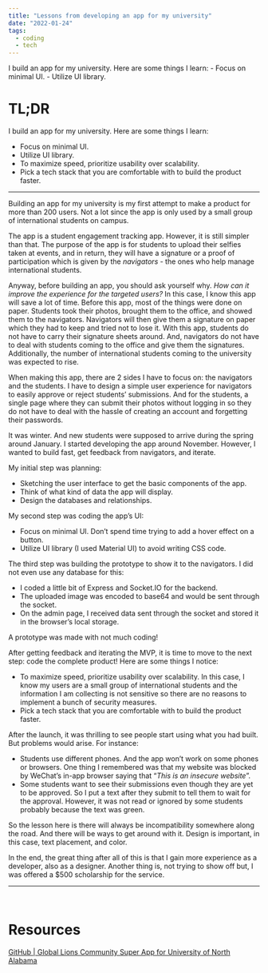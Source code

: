 ```yaml
---
title: "Lessons from developing an app for my university"
date: "2022-01-24"
tags:
  - coding
  - tech
---
```


I build an app for my university. Here are some things I learn: - Focus on minimal UI. - Utilize UI library.

<!-- excerpt -->

# **TL;DR**

I build an app for my university. Here are some things I learn:

- Focus on minimal UI.
- Utilize UI library.
- To maximize speed, prioritize usability over scalability.
- Pick a tech stack that you are comfortable with to build the product faster.

---

Building an app for my university is my first attempt to make a product for more than 200 users. Not a lot since the app is only used by a small group of international students on campus.

The app is a student engagement tracking app. However, it is still simpler than that. The purpose of the app is for students to upload their selfies taken at events, and in return, they will have a signature or a proof of participation which is given by the _navigators_ - the ones who help manage international students.

Anyway, before building an app, you should ask yourself why. _How can it improve the experience for the targeted users?_ In this case, I know this app will save a lot of time. Before this app, most of the things were done on paper. Students took their photos, brought them to the office, and showed them to the navigators. Navigators will then give them a signature on paper which they had to keep and tried not to lose it. With this app, students do not have to carry their signature sheets around. And, navigators do not have to deal with students coming to the office and give them the signatures. Additionally, the number of international students coming to the university was expected to rise.

When making this app, there are 2 sides I have to focus on: the navigators and the students. I have to design a simple user experience for navigators to easily approve or reject students’ submissions. And for the students, a single page where they can submit their photos without logging in so they do not have to deal with the hassle of creating an account and forgetting their passwords.

It was winter. And new students were supposed to arrive during the spring around January. I started developing the app around November. However, I wanted to build fast, get feedback from navigators, and iterate.

My initial step was planning:

- Sketching the user interface to get the basic components of the app.
- Think of what kind of data the app will display.
- Design the databases and relationships.

My second step was coding the app’s UI:

- Focus on minimal UI. Don’t spend time trying to add a hover effect on a button.
- Utilize UI library (I used Material UI) to avoid writing CSS code.

The third step was building the prototype to show it to the navigators. I did not even use any database for this:

- I coded a little bit of Express and Socket.IO for the backend.
- The uploaded image was encoded to base64 and would be sent through the socket.
- On the admin page, I received data sent through the socket and stored it in the browser’s local storage.

A prototype was made with not much coding!

After getting feedback and iterating the MVP, it is time to move to the next step: code the complete product! Here are some things I notice:

- To maximize speed, prioritize usability over scalability. In this case, I know my users are a small group of international students and the information I am collecting is not sensitive so there are no reasons to implement a bunch of security measures.
- Pick a tech stack that you are comfortable with to build the product faster.

After the launch, it was thrilling to see people start using what you had built. But problems would arise. For instance:

- Students use different phones. And the app won’t work on some phones or browsers. One thing I remembered was that my website was blocked by WeChat’s in-app browser saying that “_This is an insecure website_”.
- Some students want to see their submissions even though they are yet to be approved. So I put a text after they submit to tell them to wait for the approval. However, it was not read or ignored by some students probably because the text was green.

So the lesson here is there will always be incompatibility somewhere along the road. And there will be ways to get around with it. Design is important, in this case, text placement, and color.

In the end, the great thing after all of this is that I gain more experience as a developer, also as a designer. Another thing is, not trying to show off but, I was offered a $500 scholarship for the service.

<hr/>
<br/>

# Resources

[GitHub | Global Lions Community Super App for University of North Alabama](https://github.com/KhoiUna/glc-apps)

